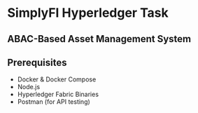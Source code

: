 # SimplyFI Hyperledger Task
## ABAC-Based Asset Management System

## Prerequisites
- Docker & Docker Compose
- Node.js
- Hyperledger Fabric Binaries
- Postman (for API testing)